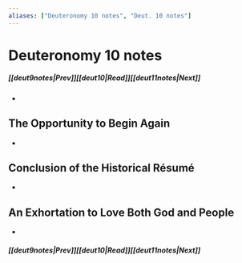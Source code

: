 ```yaml
---
aliases: ["Deuteronomy 10 notes", "Deut. 10 notes"]
---
```

# Deuteronomy 10 notes
##### <span class=arrow-left></span>[[deut9notes|Prev]]<span class=navigation-separator></span>[[deut10|Read]]<span class=navigation-separator></span>[[deut11notes|Next]]<span class=arrow-right></span>
- 
## The Opportunity to Begin Again
- 
## Conclusion of the Historical Résumé
- 
## An Exhortation to Love Both God and People
- 
##### <span class=arrow-left></span>[[deut9notes|Prev]]<span class=navigation-separator></span>[[deut10|Read]]<span class=navigation-separator></span>[[deut11notes|Next]]<span class=arrow-right></span>